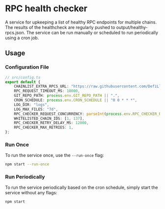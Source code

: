 # RPC health checker

A service for upkeeping a list of healthy RPC endpoints for multiple chains.
The results of the healthcheck are regularly pushed to output/healthy-rpcs.json.
The service can be run manually or scheduled to run periodically using a cron job.

## Usage


### Configuration File
```ts
// src/config.ts
export default {
    CHAINLIST_EXTRA_RPCS_URL: "https://raw.githubusercontent.com/DefiLlama/chainlist/refs/heads/main/constants/extraRpcs.js",
    RPC_REQUEST_TIMEOUT_MS: 10000,
    GIT_REPO_PATH: process.env.GIT_REPO_PATH || ".",
    CRON_SCHEDULE: process.env.CRON_SCHEDULE || "0 0 * * *",
    LOG_DIR: "logs",
    LOG_MAX_FILES: "7d",
    RPC_CHECKER_REQUEST_CONCURRENCY: parseInt(process.env.RPC_CHECKER_REQUEST_CONCURRENCY || "100", 10),
    WHITELISTED_CHAIN_IDS: [1, 137],
    RPC_CHECKER_RETRY_DELAY_MS: 12000,
    RPC_CHECKER_MAX_RETRIES: 1,
};
```

### Run Once

To run the service once, use the `--run-once` flag:

```sh
npm start --run-once
```

### Run Periodically

To run the service periodically based on the cron schedule, simply start the service without any flags:

```sh
npm start
```
